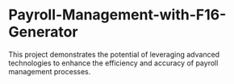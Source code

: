 # Payroll-Management-with-F16-Generator
This project demonstrates the potential of leveraging advanced technologies to enhance the efficiency and accuracy of payroll management processes.
